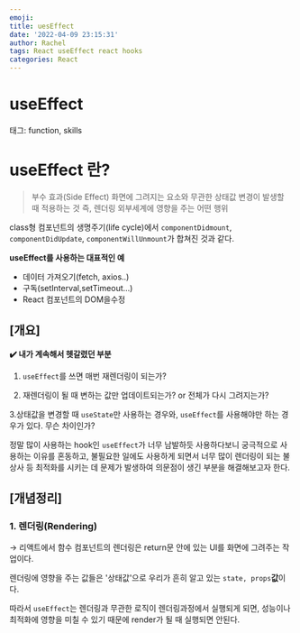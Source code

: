 ```yaml
---
emoji:
title: uesEffect
date: '2022-04-09 23:15:31'
author: Rachel
tags: React useEffect react hooks
categories: React
---
```


# useEffect

태그: function, skills

# useEffect 란?

> 부수 효과(Side Effect)
화면에 그려지는 요소와 무관한 상태값 변경이 발생할 때 적용하는 것
즉, 렌더링 외부세계에 영향을 주는 어떤 행위
> 

class형 컴포넌트의 생명주기(life cycle)에서 `componentDidmount`, `componentDidUpdate`, `componentWillUnmount`가 합쳐진 것과 같다.

**useEffect를 사용하는 대표적인 예**

- 데이터 가져오기(fetch, axios..)
- 구독(setInterval,setTimeout...)
- React 컴포넌트의 DOM을수정

## [개요]

**✔️ 내가 계속해서 헷갈렸던 부분**

1. `useEffect`를 쓰면 매번 재렌더링이 되는가?

2. 재렌더링이 될 때 변하는 값만 업데이트되는가? or 전체가 다시 그려지는가?

3.상태값을 변경할 때 `useState`만 사용하는 경우와, `useEffect`를 사용해야만 하는 경우가 있다. 무슨 차이인가?

정말 많이 사용하는 hook인 `useEffect`가 너무 남발하듯 사용하다보니 궁극적으로 사용하는 이유를 혼동하고, 불필요한 일에도 사용하게 되면서 너무 많이 렌더링이 되는 불상사 등 최적화를 시키는 데 문제가 발생하여 의문점이 생긴 부분을 해결해보고자 한다.

## [개념정리]

### 1. 렌더링(Rendering)

→ 리액트에서 함수 컴포넌트의 렌더링은 return문 안에 있는 UI를 화면에 그려주는 작업이다.

렌더링에 영향을 주는 값들은 '상태값'으로 우리가 흔히 알고 있는 `state, props`**값**이다.

따라서 `useEffect`는 렌더링과 무관한 로직이 렌더링과정에서 실행되게 되면, 성능이나 최적화에 영향을 미칠 수 있기 때문에 render가 될 때 실행되면 안된다.